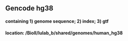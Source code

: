 ## Gencode hg38
#### containing 1) genome sequence; 2) index; 3) gtf 
#### location: /BioII/lulab_b/shared/genomes/human_hg38
